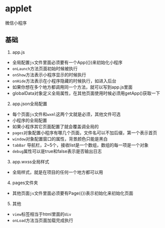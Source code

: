 # applet
微信小程序

## 基础
1. app.js
* 全局配置`js`文件里面必须要有一个App({})来初始化小程序
* `onLaunch`方法页面初始时候被执行
* `onShow`方法表示小程序显示的时候执行
* `onHide`方法表示在小程序隐藏的时候执行，如进入后台
* 如果你想在多个地方都调用同一个方法，就可以写到app.js里面
* globalData对象定义全局属性，在其他页面使用时候必须用getApp()获取一下

2. app.json全局配置
* 每个页面`js`文件和`wxml`这两个文就是必须，其他文件可选
* 小程序的全局配置
* 如果小程序其它页面配置了就会覆盖调全局的
* `pages`对象配置小程序有哪几个页面，文件名可以不加后缀，第一个表示首页
* `window`对象配置窗口的属性，背景颜色只能是黑白
* `tabBar` 导航栏，2~5个，接收list是一个数组，数组的每一项是一个对象
* `debug`属性可以是true和false表示是否输出日志

3. app.wxss全局样式
* 全局样式，就是在项目的任何一个地方都可以用

4. pages文件夹
* 其他页面`js`文件里面必须要有Page({})表示初始化来初始化页面

5. 其他
* `view`标签相当于html里面的`div`
* `onLoad`方法当页面加载完成执行
